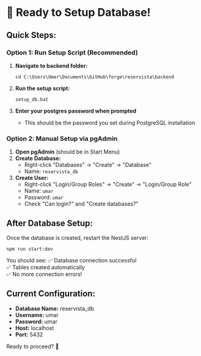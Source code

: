 # 🚀 Ready to Setup Database!

## Quick Steps:

### Option 1: Run Setup Script (Recommended)
1. **Navigate to backend folder:**
   ```
   cd C:\Users\Umer\Documents\GitHub\forge\reservista\backend
   ```

2. **Run the setup script:**
   ```
   setup_db.bat
   ```
   
3. **Enter your postgres password when prompted**
   - This should be the password you set during PostgreSQL installation

### Option 2: Manual Setup via pgAdmin
1. **Open pgAdmin** (should be in Start Menu)
2. **Create Database:**
   - Right-click "Databases" → "Create" → "Database"
   - Name: `reservista_db`
3. **Create User:**
   - Right-click "Login/Group Roles" → "Create" → "Login/Group Role"
   - Name: `umar`
   - Password: `umar` 
   - Check "Can login?" and "Create databases?"

## After Database Setup:
Once the database is created, restart the NestJS server:
```
npm run start:dev
```

You should see:
✅ Database connection successful  
✅ Tables created automatically  
✅ No more connection errors!

## Current Configuration:
- **Database Name:** reservista_db
- **Username:** umar  
- **Password:** umar
- **Host:** localhost
- **Port:** 5432

Ready to proceed? 🎯
